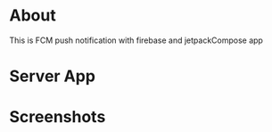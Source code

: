 # About
This is FCM push notification with firebase and jetpackCompose app

# Server App

# Screenshots
